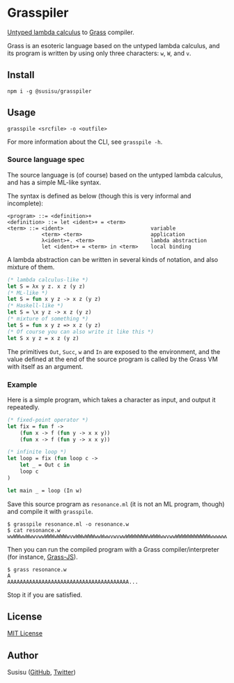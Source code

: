 # Grasspiler
[Untyped lambda calculus](https://en.wikipedia.org/wiki/Lambda_calculus) to [Grass](http://www.blue.sky.or.jp/grass/) compiler.

Grass is an esoteric language based on the untyped lambda calculus, and its program is written by using only three characters: `w`, `W`, and `v`.

## Install
``` shell
npm i -g @susisu/grasspiler
```

## Usage
``` shell
grasspile <srcfile> -o <outfile>
```
For more information about the CLI, see `grasspile -h`.

### Source language spec
The source language is (of course) based on the untyped lambda calculus, and has a simple ML-like syntax.

The syntax is defined as below (though this is very informal and incomplete):

```
<program> ::= <definition>+
<definition> ::= let <ident>+ = <term>
<term> ::= <ident>                            variable
           <term> <term>                      application
           λ<ident>+. <term>                  lambda abstraction
           let <ident>+ = <term> in <term>    local binding
```

A lambda abstraction can be written in several kinds of notation, and also mixture of them.

``` ml
(* lambda calculus-like *)
let S = λx y z. x z (y z)
(* ML-like *)
let S = fun x y z -> x z (y z)
(* Haskell-like *)
let S = \x y z -> x z (y z)
(* mixture of something *)
let S = fun x y z => x z (y z)
(* Of course you can also write it like this *)
let S x y z = x z (y z)
```

The primitives `Out`, `Succ`, `w` and `In` are exposed to the environment,
and the value defined at the end of the source program is called by the Grass VM with itself as an argument.

### Example
Here is a simple program, which takes a character as input, and output it repeatedly.
``` ml
(* fixed-point operator *)
let fix = fun f ->
    (fun x -> f (fun y -> x x y))
    (fun x -> f (fun y -> x x y))

(* infinite loop *)
let loop = fix (fun loop c ->
    let _ = Out c in
    loop c
)

let main _ = loop (In w)
```

Save this source program as `resonance.ml` (it is not an ML program, though) and compile it with `grasspile`.

``` shell
$ grasspile resonance.ml -o resonance.w
$ cat resonance.w
wwWWwwWwwvwwWWWwWWWwvwWWwWWWwwWwwvwvwwWWWWWWWwWWWwwvwwWWWWWWWWWWWwwwwwwwwwwWWWwvWWWwwwwWwwwWWWwWWWWWWw
```

Then you can run the compiled program with a Grass compiler/interpreter (for instance, [Grass-JS](https://github.com/susisu/Grass-JS)).

``` shell
$ grass resonance.w
A
AAAAAAAAAAAAAAAAAAAAAAAAAAAAAAAAAAAAAAA...
```

Stop it if you are satisfied.

## License
[MIT License](http://opensource.org/licenses/mit-license.php)

## Author
Susisu ([GitHub](https://github.com/susisu), [Twitter](https://twitter.com/susisu2413))
